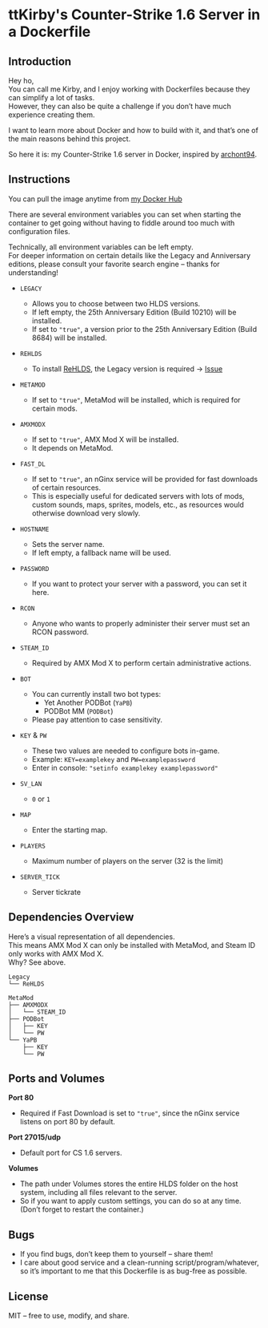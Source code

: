 # ttKirby's Counter-Strike 1.6 Server in a Dockerfile

## Introduction

Hey ho,  
You can call me Kirby, and I enjoy working with Dockerfiles because they can simplify a lot of tasks.  
However, they can also be quite a challenge if you don’t have much experience creating them.

I want to learn more about Docker and how to build with it, and that’s one of the main reasons behind this project.

So here it is: my Counter-Strike 1.6 server in Docker, inspired by [archont94](https://github.com/archont94/counter-strike1.6).

## Instructions

You can pull the image anytime from [my Docker Hub](https://hub.docker.com/repository/docker/ttkirby/cs16-server)

There are several environment variables you can set when starting the container to get going without having to fiddle around too much with configuration files.

Technically, all environment variables can be left empty.  
For deeper information on certain details like the Legacy and Anniversary editions, please consult your favorite search engine – thanks for understanding!

- `LEGACY`
  - Allows you to choose between two HLDS versions.
  - If left empty, the 25th Anniversary Edition (Build 10210) will be installed.
  - If set to `"true"`, a version prior to the 25th Anniversary Edition (Build 8684) will be installed.

- `REHLDS`
  - To install [ReHLDS](https://github.com/rehlds/ReHLDS), the Legacy version is required → [Issue](https://github.com/rehlds/ReHLDS/issues/999)

- `METAMOD`
  - If set to `"true"`, MetaMod will be installed, which is required for certain mods.

- `AMXMODX`
  - If set to `"true"`, AMX Mod X will be installed.
  - It depends on MetaMod.

- `FAST_DL`
  - If set to `"true"`, an nGinx service will be provided for fast downloads of certain resources.
  - This is especially useful for dedicated servers with lots of mods, custom sounds, maps, sprites, models, etc., as resources would otherwise download very slowly.

- `HOSTNAME`
  - Sets the server name.
  - If left empty, a fallback name will be used.

- `PASSWORD`
  - If you want to protect your server with a password, you can set it here.

- `RCON`
  - Anyone who wants to properly administer their server must set an RCON password.

- `STEAM_ID`
  - Required by AMX Mod X to perform certain administrative actions.

- `BOT`
  - You can currently install two bot types:
    - Yet Another PODBot (`YaPB`)
    - PODBot MM (`PODBot`)
  - Please pay attention to case sensitivity.

- `KEY` & `PW`
  - These two values are needed to configure bots in-game.
  - Example: `KEY=examplekey` and `PW=examplepassword`
  - Enter in console: `"setinfo examplekey examplepassword"`

- `SV_LAN`
  - `0` or `1`

- `MAP`
  - Enter the starting map.

- `PLAYERS`
  - Maximum number of players on the server (32 is the limit)

- `SERVER_TICK`
  - Server tickrate

## Dependencies Overview

Here’s a visual representation of all dependencies.  
This means AMX Mod X can only be installed with MetaMod, and Steam ID only works with AMX Mod X.  
Why? See above.

```
Legacy
└── ReHLDS

MetaMod
├── AMXMODX
│   └── STEAM_ID
├── PODBot
│   ├── KEY
│   └── PW
└── YaPB
    ├── KEY
    └── PW
```

## Ports and Volumes

**Port 80**  
- Required if Fast Download is set to `"true"`, since the nGinx service listens on port 80 by default.

**Port 27015/udp**  
- Default port for CS 1.6 servers.

**Volumes**  
- The path under Volumes stores the entire HLDS folder on the host system, including all files relevant to the server.
- So if you want to apply custom settings, you can do so at any time. (Don’t forget to restart the container.)

## Bugs

- If you find bugs, don’t keep them to yourself – share them!
- I care about good service and a clean-running script/program/whatever, so it’s important to me that this Dockerfile is as bug-free as possible.

## License

MIT – free to use, modify, and share.
